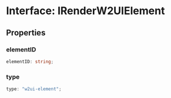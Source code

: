 # Interface: IRenderW2UIElement

## Properties

### elementID

```ts
elementID: string;
```

### type

```ts
type: "w2ui-element";
```

